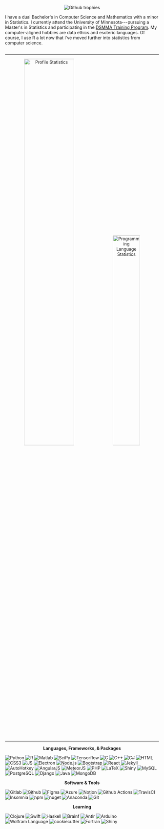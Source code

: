 <p align="center">
  <img src="https://github-profile-trophy.vercel.app/?username=kgerot&theme=onedark&margin-w=6&no-frame=true&no-bg=true&row=1)](https://github.com/ryo-ma/github-profile-trophy" alt="Github trophies">
</p>

I have a dual Bachelor's in Computer Science and Mathematics with a minor in Statistics. I currently attend the University of Minnesota---pursuing a Master's in Statistics and participating in the [DSMMA Training Program](https://dsmma.umn.edu/). My computer-aligned hobbies are data ethics and esoteric languages. Of course, I use R a lot now that I've moved further into statistics from computer science.

<img src="https://komarev.com/ghpvc/?username=kgerot" alt="" width="0.5px"/>
<!-- <p align="center"><img alt="Website" src="https://img.shields.io/badge/%E2%9E%A4%20Website-kgerot%2egithub%2eio-181b20?labelColor=449993&style=for-the-badge" width="250px"></p> -->

<!-- [![Website](https://img.shields.io/badge/Website-kgerot%2egithub%2eio-181b20?logo=githubsponsors&logoColor=white&labelColor=449993&style=for-the-badge)](https://kgerot.github.io) -->

---

<p align="center">
  <img alt="Profile Statistics" src="https://github-readme-stats.vercel.app/api?username=kgerot&count_private=true&layout=compact&show_icons=false&theme=onedark&hide_border=true&bg_color=00000000" width="57%">
  <img alt="Programming Language Statistics" src="https://github-readme-stats.vercel.app/api/top-langs/?username=kgerot&layout=compact&theme=onedark&hide_border=true&langs_count=8&bg_color=00000000" width="42%">
</p>

<!-- ![Profile Statistics](https://github-readme-stats.vercel.app/api?username=kgerot&count_private=true&show_icons=true&theme=onedark&hide_border=true&bg_color=00000000) ![Programming Language Statistics](https://github-readme-stats.vercel.app/api/top-langs/?username=kgerot&layout=compact&theme=onedark&hide_border=true&langs_count=9&bg_color=00000000) -->

---

<p align="center"><b>Languages, Frameworks, & Packages</b></p>

![Python](https://img.shields.io/badge/-Python-181b20?logo=python&logoColor=ffe974&labelColor=3777a8&style=flat-square)
![R](https://img.shields.io/badge/-R%20Language-181b20?logo=R&logoColor=babcbf&labelColor=125fb0&style=flat-square)
![Matlab](https://img.shields.io/badge/-Matlab-181b20?logo=data%3Aimage%2Fpng%3Bbase64%2CiVBORw0KGgoAAAANSUhEUgAAABAAAAAQCAMAAAAoLQ9TAAAAPFBMVEUAAAD%2F%2F%2F%2F%2F%2F%2F%2F%2F%2F%2F%2F%2F%2F%2F%2F%2F%2F%2F%2F%2F%2F%2F%2F%2F%2F%2F%2F%2F%2F%2F%2F%2F%2F%2F%2F%2F%2F%2F%2F%2F%2F%2F%2F%2F%2F%2F%2F%2F%2F%2F%2F%2F%2F%2F%2F%2F%2F%2F%2F%2F%2F%2F%2F%2F%2F%2F%2F%2F%2F%2F%2F%2F%2F%2F%2FYSWgTAAAAE3RSTlMAECAwQFBgb3B%2FgJCfoK%2B%2Fz9%2Fvh4WN5wAAAHBJREFUeNpVjtUBADEIQyl1F%2Fbf9SqcvS80CTxg1%2FAj0RDf3hCR%2BfQY56C%2BvSqB6PNjFHSaOO4tbon7xwTtRKfN%2FPFFTck6G%2F6RZodaHf9gRju4Xz8T484gC%2BzsE1bf1nmCjZh9x50YDpUGwhdTJVcXYgoG0xpKvkkAAAAASUVORK5CYII%3D&logoColor=white&labelColor=d64a06&style=flat-square)
![SciPy](https://img.shields.io/badge/-SciPy-181b20?logo=scipy&logoColor=ffffff&labelColor=8caae6&style=flat-square)
![Tensorflow](https://img.shields.io/badge/-Tensorflow-181b20?logo=tensorflow&logoColor=FF9F00&labelColor=404f66&style=flat-square)
![C](https://img.shields.io/badge/-C%20Language-181b20?logo=c&logoColor=A8B9CC&labelColor=1476b4&style=flat-square)
![C++](https://img.shields.io/badge/-C++-181b20?logo=cplusplus&logoColor=ffffff&labelColor=004283&style=flat-square)
![C#](https://img.shields.io/badge/-C%23-181b20?logo=C%20Sharp&logoColor=ffffff&labelColor=a179dc&style=flat-square)
![HTML](https://img.shields.io/badge/-HTML5-181b20?logo=HTML5&logoColor=ffffff&labelColor=E54C21&style=flat-square)
![CSS3](https://img.shields.io/badge/-CSS3-181b20?logo=CSS3&logoColor=ffffff&labelColor=3160a1&style=flat-square)
![JS](https://img.shields.io/badge/-Javascript-181b20?logo=javascript&labelColor=31312f&logoColor=ebd64d&style=flat-square)
![Electron](https://img.shields.io/badge/-Electron-181b20?logo=Electron&logoColor=a5e3f2&labelColor=2e3141&style=flat-square)
![Node.js](https://img.shields.io/badge/-Node%2ejs-181b20?logo=nodedotjs&logoColor=323232&labelColor=5b955b&style=flat-square)
![Bootstrap](https://img.shields.io/badge/-Bootstrap-181b20?logo=bootstrap&logoColor=ffffff&labelColor=7431f9&style=flat-square)
![React](https://img.shields.io/badge/-React-181b20?logo=React&logoColor=61DAFB&labelColor=33373f&style=flat-square)
![Jekyll](https://img.shields.io/badge/-Jekyll-181b20?logo=jekyll&logoColor=d70000&labelColor=ffffff&style=flat-square)
![AutoHotkey](https://img.shields.io/badge/-AutoHotkey-181b20?logo=data%3Aimage%2Fpng%3Bbase64%2CiVBORw0KGgoAAAANSUhEUgAAABkAAAAfCAMAAAAlbpZMAAAAV1BMVEVHcEz%2F%2F%2F%2F%2F%2F%2F%2F%2F%2F%2F%2F%2F%2F%2F%2F%2F%2F%2F%2F%2F%2F%2F%2F%2F%2F%2F%2F%2F%2F%2F%2F%2F%2F%2F%2F%2F%2F%2F%2F%2F%2F%2F%2F%2F%2F%2F%2F%2F%2F%2F%2F%2F%2F%2F%2F%2F%2F%2F%2F%2F%2F%2F%2F%2F%2F%2F%2F%2F%2F%2F%2F%2F%2F%2F%2F%2F%2F%2F%2F%2F%2F%2F%2F%2F%2F%2F%2F%2F%2F%2F%2F%2F%2F%2F%2F%2F%2F%2F%2F%2F%2F%2F%2F%2F%2F%2F%2F%2F%2F%2F8egqRXAAAAHHRSTlMAB%2FDB%2Bt7N6CX1%2Fh4PQ9cWnDu4VXw1YE6Rrm4sm0TPMQAAAMZJREFUKM%2Bt0tkOhCAMBdDKJqAo7lv%2F%2FzunZjBR7Msk08d7QnNJCouUAbKx0m8tNIiyzmREVDN4RF29BSMg%2BtJmMnv0kgRfEhRiA4qRSVAIjpGjpAqsWBJkpdL%2FlLZhpWjtkDWgqJvH2JvS%2BSQi2HCL0pyi9CO6ROSJEtq4U8pHtK37MFW2SeK%2F0TJVdXFrTSKGK3r855Qj%2B2ltLulY0T9JIZM4XqiGC6wYTvokamGFHvohP%2Bz1vJ3IbAMb%2Bx0mo2J%2B8bSvgA%2FdAhv4X5w%2F%2FwAAAABJRU5ErkJggg%3D%3D&labelColor=2eb42d&logoColor=ffffff&style=flat-square&logoWidth=10)
![AngularJS](https://img.shields.io/badge/-AngularJS-181b20?logo=angularjs&logoColor=b3b3b3&labelColor=a6120d&style=flat-square)
![MeteorJS](https://img.shields.io/badge/-MeteorJS-181b20?logo=meteor&logoColor=DE4F4F&labelColor=1b2448&style=flat-square)
![PHP](https://img.shields.io/badge/-php-181b20?logo=php&logoColor=ffffff&labelColor=7a86b8&style=flat-square)
![LaTeX](https://img.shields.io/badge/-TeX%2FLateX-181b20?logo=latex&logoColor=eeece5&labelColor=008080&style=flat-square)
![Shiny](https://img.shields.io/badge/-Shiny-181b20?logo=data%3Aimage%2Fpng%3Bbase64%2CiVBORw0KGgoAAAANSUhEUgAAACgAAAASCAYAAAApH5ymAAADGklEQVRIS7WWgVHbUAyG8QSFCWomaJigZoKGCWomKEyAM0HDBE0mKExQZ4KWCWomIEwQ%2Fk9IPiUxkKbHu9M5svSkX7%2F0nlMc7LFWq9VI275JFkVRzPYIsfOWYmdPd3Rwv6SeSaYCCNh3W1sABaBRtq%2BSUvLHQcwDgeyAY9%2BFpBHA8buh80R9fCWnXYA7l7SSG8kndFopO2B%2BOnsVBWy22H0O9J69%2F716BhWYhLAzV%2FCayHoHS98lp3rXOnsn0ksKGGqvfChsuS%2BzPkIfFONOMZYZYLA3kaFxgId6VrChjYD6SwGSztnbYgk%2F%2BWNfW77%2Fs17ektjjM790hMNWpw7hY6MzBJC2wdJmgmDzUoaxfKoXQDAi1xTmySd6WqESxuVae4lFhyj4SEJRS%2BkU%2FEVyFiOSAQYA9vYOASJtvtW7356QyhtPBhu8t%2Br9sF1JfwRABsyexJaNlHSKALDUgt%2B21k6xnDq9%2ByihBcwdp9iWbKv4rScMcQ9aNLevVZ8PnFw4YFPfY8Une8x3LfuPKPAlgJUMHBQW4NgM9fk97aeQBwmDPPLq0e%2Bll67D5lGwoXfoIwpKbB2mAmGvlJxTkBc9HroHc6sn3o5GG2hXtCOqvZR9qoSh23yl02%2F%2BnowOLKRXqf1RYMTH9Vg%2BnXxgcz74JUnz1sn52K8OTuAJbU%2FtCT2q5%2BvSSmCrZyN1gNGAHQBxGOgSOvcuByg6ADiKmUF3JQXqmRFbfheRxGbM5882u90Aua3WbwKyTiWcYoBylwUb5GB0mG0ODXorYd7vJI2E6wbA2PmE2hVG8k5PmGKTrTxTUmsPvtkuXJlHgnPqYJhYCwkgHxXTTqPfgRRl4LwL2LjraD05yM8NUctu9yQLgCh9tR6QDbAC9aWE%2BbN5c3uc6GCD4HxxSNB44huARCJAMlu%2BnxuAWecOhCkKsnkM%2FwyQgAAgWAB6HtDngW%2F1u58%2FTwBQQFGtgcgANpNkXX60GuYvmDE%2FDIyEMbsF0IPXepbJOEvVchX0lL%2BWfBebd4x2wxx5YXEQHPH%2B%2Bf%2FgLiDeYJA2AowZtFP8GgFP0lrPrE52LHkAAAAASUVORK5CYII%3D&labelColor=58aaef&style=flat-square&logoWidth=25)
![MySQL](https://img.shields.io/badge/-MySQL-181b20?logo=mysql&logoColor=ffffff&labelColor=3e6e93&style=flat-square&logoWidth=20)
![PostgreSQL](https://img.shields.io/badge/-PostgreSQL-181b20?logo=postgresql&logoColor=ffffff&labelColor=336791&style=flat-square)
![Django](https://img.shields.io/badge/-Django-181b20?logo=django&logoColor=ffffff&labelColor=0c4b33&style=flat-square)
![Java](https://img.shields.io/badge/-Java-181b20?logo=data%3Aimage%2Fpng%3Bbase64%2CiVBORw0KGgoAAAANSUhEUgAAAB4AAAAeCAMAAAAM7l6QAAAAjVBMVEVHcEz%2F%2F%2F%2F%2F%2F%2F%2F%2F%2F%2F%2F%2F%2F%2F%2F%2Fv4D%2F%2F%2F%2F%2F%2F%2F%2F%2F%2F%2F%2F%2F%2F%2F%2F%2F%2F%2F%2F%2F%2F%2F%2F%2F%2F%2F%2Fyt4Xxt4Twt4P%2F%2F%2F%2F%2F%2F%2F%2Fzt4PxuIP3t4f%2F%2F%2F%2F0uoX%2F%2F%2F%2F%2F%2F%2F%2F%2F%2F%2F%2FxuITwuIPwuITxuIT%2F%2F%2F%2Fxt4P%2F%2F%2F%2FyuYPwuIT%2F%2F%2F%2F%2F%2F%2F%2F%2F%2F%2F%2F%2F%2F%2F%2FwuITxuIT%2F%2F%2F%2F%2F%2F%2F%2F%2F%2F%2F%2F%2F%2F%2F%2FxuIT%2F%2F%2F%2B5p%2BjCAAAALXRSTlMAf2A%2FvxAwEIBAIJBQYKDAwI9AkCDvMHBfoLDv8HCwgOBQ39DPT6%2FPj%2FBv35%2BM8MJYAAAA90lEQVQYGX3BB3KDMBRAwQeW9BG9u%2Ff0BO5%2FvDh4BpcAuzzKmbRn0oopx5gJ%2BpQzrnwvGFevY9BRyaCoidEfhWbQtomp1xHDjk1Bvd4yItloVhvGJAkkjWZEdIK4KRiT5JSbpmaEXmm2zZ4xOoImZ4gNBTRlxIWZL31u%2FOxs6GiQGTB%2F4cbsPpVynB%2BlVLDzfMC0PBEr9LyUBzufKyuAmwr3ZNlW6qJtz4GI6%2FKP7TBMvuiIMMQ%2FtN9KqaqtLE9kYQVCL0g9LxT%2BCD23MjwxLr3g0KrMWcw6C8d58wJDyB3fht6Vaw3ymi0N93zr2rlzkQVB6oVC7xddYA3pm6%2FAAAAAAABJRU5ErkJggg%3D%3D&labelColor=3a75b0&style=flat-square)
![MongoDB](https://img.shields.io/badge/-MongoDB-181b20?logo=mongodb&logoColor=00ed64&labelColor=023430&style=flat-square)


<p align="center"><b>Software & Tools</b></p>

![Gitlab](https://img.shields.io/badge/-Gitlab-181b20?logo=GitLab&logoColor=5E4234&labelColor=ffffff&style=flat-square)
![Github](https://img.shields.io/badge/-Github-181b20?logo=github&logoColor=ffffff&labelColor=000000&style=flat-square)
![Figma](https://img.shields.io/badge/-Figma-181b20?logo=figma&logoColor=ffffff&labelColor=000000&style=flat-square)
![Azure](https://img.shields.io/badge/-Microsoft%20Azure-181b20?logo=microsoftazure&logoColor=ffffff&labelColor=0078D4&style=flat-square)
![Notion](https://img.shields.io/badge/-Notion-181b20?logo=Notion&logoColor=000000&labelColor=ffffff&style=flat-square)
![Github Actions](https://img.shields.io/badge/-Github%20Actions-181b20?logo=githubactions&logoColor=ffffff&labelColor=2066FF&style=flat-square)
![TravisCI](https://img.shields.io/badge/-Travis%20CI-181b20?logo=travisci&logoColor=cb3349&labelColor=ffde59&style=flat-square)
![Insomnia](https://img.shields.io/badge/-Insomnia-181b20?logo=insomnia&logoColor=DED6D6&labelColor=270075&style=flat-square)
![npm](https://img.shields.io/badge/-npm-181b20?logo=npm&labelColor=cb0000&logoColor=cb0000&style=flat-square)
![nuget](https://img.shields.io/badge/-nuget-181b20?logo=nuget&logoColor=004880&labelColor=ffffff&style=flat-square)
![Anaconda](https://img.shields.io/badge/-Anaconda-181b20?logo=anaconda&logoColor=019733&labelColor=15213a&style=flat-square)
![Git](https://img.shields.io/badge/-Git-181b20?logo=git&logoColor=f84e28&labelColor=efefe7&style=flat-square)

<p align="center"><b>Learning</b></p>

![Clojure](https://img.shields.io/badge/-Clojure-181b20?logo=clojure&logoColor=91dc47&labelColor=15305e&style=flat-square)
![Swift](https://img.shields.io/badge/-Swift-181b20?logo=swift&logoColor=ffffff&labelColor=F05138&style=flat-square)
![Haskell](https://img.shields.io/badge/-Haskell-181b20?logo=Haskell&logoColor=999999&labelColor=1e1323&style=flat-square)
![Brainf](https://img.shields.io/badge/>-Brainf-181b20?logo=brainf&logoColor=5D4F85&labelColor=101010&style=flat-square)
![Antlr](https://img.shields.io/badge/-Antlr-181b20?logo=data%3Aimage%2Fpng%3Bbase64%2CiVBORw0KGgoAAAANSUhEUgAAAB4AAAAdCAYAAAC9pNwMAAABsklEQVRIS82XvVEDMRCFrcNkjoghdiX0QQvEpBRAC%2FRBJYS4AAcMCZgTb3XaY3WWtCuN8WDPjj2y9L79k052q86X936kpc65oUfCtS4C8Ab2xuuCAOBwwLdo9YDBJYTgOLci8hnAEQpUiBNMcP8OPI7jRCTQFHb47vGmkZZ6N3npIzgpJitgcBgGs555Igq7QWTvXFqGzFlAzOCa9cwTfwFTho%2FB6bjWaF1g1PIVtiXxkkMnAWvi8nc4dA97OjtYlqEGN6VaRpTrXDTeA%2ByRQZbuVsFamhlmnZcctbWUWAWt80xgegLB5qxoKdRKIgOspro1ipb5ZjC2yBVsf4qyhCO%2BJNTivdSwrvtfYDTUNWy33JcY%2B8TYpXYq8e90Yyg1ZDbiWrogRnesQw0ud0LpJFPBaKg72PMSBHF6LGfvWV1ga3OQIwBc4OMrF72Ew%2FFb2Et1H7eARS058jkDWtRHqW45fWQEEUR37Sx82WQJONYt6NU6Ummsufa1qBMwRUu31HhxPsBL89ZZRE%2Bd%2F006Qi%2FZWkWw9kCw7GXOYAykDI7%2Fh8iZD3i6sYhrc6C55s6Xl%2F4fC34gLRngwpAAAAAASUVORK5CYII%3D&logoColor=ffffff&labelColor=f05435&style=flat-square)
![Arduino](https://img.shields.io/badge/-Arduino-181b20?logo=Arduino&logoColor=ffffff&labelColor=00979D&style=flat-square)
![Wolfram Language](https://img.shields.io/badge/-Wolfram%20Language-181b20?logo=wolframlanguage&logoColor=222222&labelColor=ba1c12&style=flat-square)
![cookiecutter](https://img.shields.io/badge/-Cookiecutter-181b20?logo=Cookiecutter&logoColor=f2c921&labelColor=3a3116&style=flat-square)
![Fortran](https://img.shields.io/badge/-fortran-181b20?logo=fortran&logoColor=f4e9ce&labelColor=6d5f52&style=flat-square)
![Shiny](https://img.shields.io/badge/-Shiny%20Python-181b20?logo=data%3Aimage%2Fpng%3Bbase64%2CiVBORw0KGgoAAAANSUhEUgAAACgAAAASCAYAAAApH5ymAAADGklEQVRIS7WWgVHbUAyG8QSFCWomaJigZoKGCWomKEyAM0HDBE0mKExQZ4KWCWomIEwQ%2Fk9IPiUxkKbHu9M5svSkX7%2F0nlMc7LFWq9VI275JFkVRzPYIsfOWYmdPd3Rwv6SeSaYCCNh3W1sABaBRtq%2BSUvLHQcwDgeyAY9%2BFpBHA8buh80R9fCWnXYA7l7SSG8kndFopO2B%2BOnsVBWy22H0O9J69%2F716BhWYhLAzV%2FCayHoHS98lp3rXOnsn0ksKGGqvfChsuS%2BzPkIfFONOMZYZYLA3kaFxgId6VrChjYD6SwGSztnbYgk%2F%2BWNfW77%2Fs17ektjjM790hMNWpw7hY6MzBJC2wdJmgmDzUoaxfKoXQDAi1xTmySd6WqESxuVae4lFhyj4SEJRS%2BkU%2FEVyFiOSAQYA9vYOASJtvtW7356QyhtPBhu8t%2Br9sF1JfwRABsyexJaNlHSKALDUgt%2B21k6xnDq9%2ByihBcwdp9iWbKv4rScMcQ9aNLevVZ8PnFw4YFPfY8Une8x3LfuPKPAlgJUMHBQW4NgM9fk97aeQBwmDPPLq0e%2Bll67D5lGwoXfoIwpKbB2mAmGvlJxTkBc9HroHc6sn3o5GG2hXtCOqvZR9qoSh23yl02%2F%2BnowOLKRXqf1RYMTH9Vg%2BnXxgcz74JUnz1sn52K8OTuAJbU%2FtCT2q5%2BvSSmCrZyN1gNGAHQBxGOgSOvcuByg6ADiKmUF3JQXqmRFbfheRxGbM5882u90Aua3WbwKyTiWcYoBylwUb5GB0mG0ODXorYd7vJI2E6wbA2PmE2hVG8k5PmGKTrTxTUmsPvtkuXJlHgnPqYJhYCwkgHxXTTqPfgRRl4LwL2LjraD05yM8NUctu9yQLgCh9tR6QDbAC9aWE%2BbN5c3uc6GCD4HxxSNB44huARCJAMlu%2BnxuAWecOhCkKsnkM%2FwyQgAAgWAB6HtDngW%2F1u58%2FTwBQQFGtgcgANpNkXX60GuYvmDE%2FDIyEMbsF0IPXepbJOEvVchX0lL%2BWfBebd4x2wxx5YXEQHPH%2B%2Bf%2FgLiDeYJA2AowZtFP8GgFP0lrPrE52LHkAAAAASUVORK5CYII%3D&labelColor=58aaef&style=flat-square&logoWidth=25)
